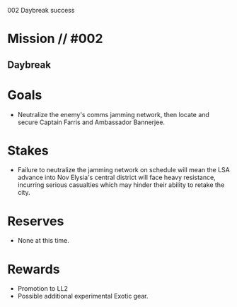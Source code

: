 002
Daybreak
success

# Mission // #002

## Daybreak

# Goals

- Neutralize the enemy's comms jamming network, then locate and secure Captain Farris and Ambassador Bannerjee.

# Stakes

- Failure to neutralize the jamming network on schedule will mean the LSA advance into Nov Elysia's central district will face heavy resistance, incurring serious casualties which may hinder their ability to retake the city.

# Reserves

- None at this time.

# Rewards
- Promotion to LL2
- Possible additional experimental Exotic gear.
